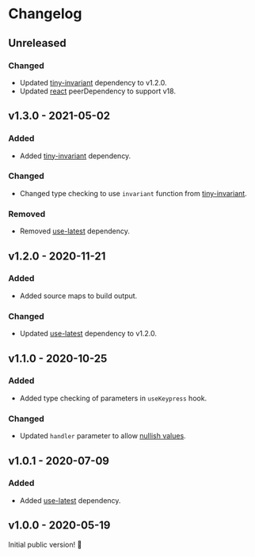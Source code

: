 # Changelog

## Unreleased

### Changed

- Updated [tiny-invariant](https://www.npmjs.com/package/tiny-invariant) dependency to v1.2.0.
- Updated [react](https://www.npmjs.com/package/react) peerDependency to support v18.

## v1.3.0 - 2021-05-02

### Added

- Added [tiny-invariant](https://www.npmjs.com/package/tiny-invariant) dependency.

### Changed

- Changed type checking to use `invariant` function from [tiny-invariant](https://www.npmjs.com/package/tiny-invariant).

### Removed

- Removed [use-latest](https://www.npmjs.com/package/use-latest) dependency.

## v1.2.0 - 2020-11-21

### Added

- Added source maps to build output.

### Changed

- Updated [use-latest](https://www.npmjs.com/package/use-latest) dependency to v1.2.0.

## v1.1.0 - 2020-10-25

### Added

- Added type checking of parameters in `useKeypress` hook.

### Changed

- Updated `handler` parameter to allow [nullish values](https://developer.mozilla.org/en-US/docs/Glossary/Nullish).

## v1.0.1 - 2020-07-09

### Added

- Added [use-latest](https://www.npmjs.com/package/use-latest) dependency.

## v1.0.0 - 2020-05-19

Initial public version! :tada:
